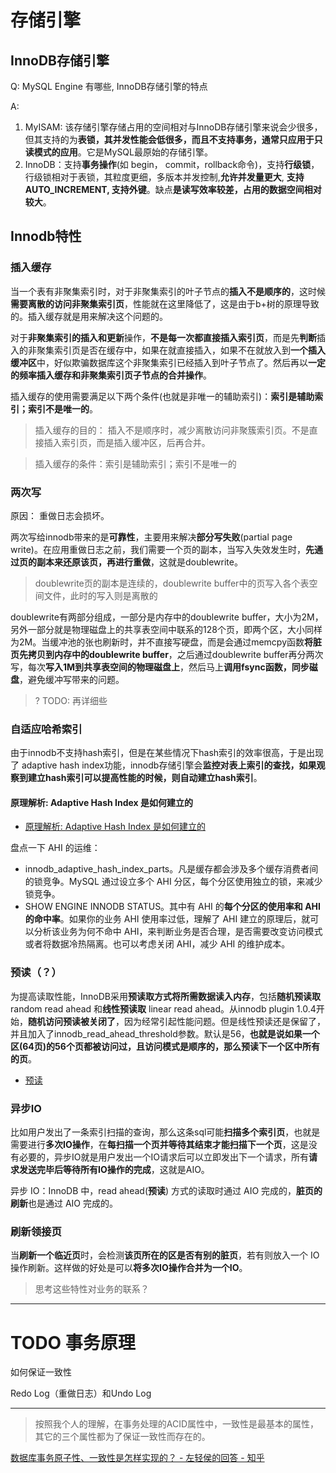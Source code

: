 # 存储引擎

## InnoDB存储引擎

Q: MySQL Engine 有哪些, InnoDB存储引擎的特点

A:

1. MyISAM: 该存储引擎存储占用的空间相对与InnoDB存储引擎来说会少很多，但其支持的为**表锁，其并发性能会低很多，而且不支持事务，通常只应用于只读模式的应用**。它是MySQL最原始的存储引擎。
2. InnoDB：支持**事务操作**(如 begin， commit，rollback命令)，支持**行级锁**，行级锁相对于表锁，其粒度更细，多版本并发控制,**允许并发量更大**, **支持AUTO_INCREMENT, 支持外键**。缺点**是读写效率较差，占用的数据空间相对较大**。


## Innodb特性

### 插入缓存

当一个表有非聚集索引时，对于非聚集索引的叶子节点的**插入不是顺序的**，这时候**需要离散的访问非聚集索引页**，性能就在这里降低了，这是由于b+树的原理导致的。插入缓存就是用来解决这个问题的。

对于**非聚集索引的插入和更新**操作，**不是每一次都直接插入索引页**，而是先**判断**插入的非聚集索引页是否在缓存中，如果在就直接插入，如果不在就放入到**一个插入缓冲区**中，好似欺骗数据库这个非聚集索引已经插入到叶子节点了。然后再以**一定的频率插入缓存和非聚集索引页子节点的合并操作**。

插入缓存的使用需要满足以下两个条件(也就是非唯一的辅助索引)：**索引是辅助索引；索引不是唯一的**。

> 插入缓存的目的： 插入不是顺序时，减少离散访问非聚簇索引页。不是直接插入索引页，而是插入缓冲区，后再合并。

> 插入缓存的条件：索引是辅助索引；索引不是唯一的

### 两次写

原因： 重做日志会损坏。

两次写给innodb带来的是**可靠性**，主要用来解决**部分写失败**(partial page write)。在应用重做日志之前，我们需要一个页的副本，当写入失效发生时，**先通过页的副本来还原该页，再进行重做**，这就是doublewrite。

> doublewrite页的副本是连续的，doublewrite buffer中的页写入各个表空间文件，此时的写入则是离散的

doublewrite有两部分组成，一部分是内存中的doublewrite buffer，大小为2M，另外一部分就是物理磁盘上的共享表空间中联系的128个页，即两个区，大小同样为2M。当缓冲池的张也刷新时，并不直接写硬盘，而是会通过memcpy函数**将脏页先拷贝到内存中的doublewrite buffer**，之后通过doublewrite buffer再分两次写，每次**写入1M到共享表空间的物理磁盘上**，然后马上**调用fsync函数，同步磁盘**，避免缓冲写带来的问题。

> ? TODO: 再详细些

### 自适应哈希索引
由于innodb不支持hash索引，但是在某些情况下hash索引的效率很高，于是出现了 adaptive hash index功能，innodb存储引擎会**监控对表上索引的查找，如果观察到建立hash索引可以提高性能的时候，则自动建立hash索引**。

#### 原理解析: Adaptive Hash Index 是如何建立的
- [原理解析: Adaptive Hash Index 是如何建立的](https://mp.weixin.qq.com/s/EUWXg9zbAljF0xbFOQBRyw)

盘点一下 AHI 的运维：
- innodb_adaptive_hash_index_parts。凡是缓存都会涉及多个缓存消费者间的锁竞争。MySQL 通过设立多个 AHI 分区，每个分区使用独立的锁，来减少锁竞争。
- SHOW ENGINE INNODB STATUS。其中有 AHI 的**每个分区的使用率和 AHI 的命中率**。如果你的业务 AHI 使用率过低，理解了 AHI 建立的原理后，就可以分析该业务为何不命中 AHI，来判断业务是否合理，是否需要改变访问模式或者将数据冷热隔离。也可以考虑关闭 AHI，减少 AHI 的维护成本。

### 预读（？）
为提高读取性能，InnoDB采用**预读取方式将所需数据读入内存**，包括**随机预读取** random read ahead 和**线性预读取** linear read ahead。从innodb plugin 1.0.4开始，**随机访问预读被关闭了**，因为经常引起性能问题。但是线性预读还是保留了，并且加入了innodb_read_ahead_threshold参数。默认是56，**也就是说如果一个区(64页)的56个页都被访问过，且访问模式是顺序的，那么预读下一个区中所有的页**。

- [预读](https://idlesummerbreeze.wordpress.com/2014/09/09/mysql%E6%8A%80%E6%9C%AF%E5%86%85%E5%B9%95%EF%BC%8C%E8%AF%BB%E4%B9%A6%E7%AC%94%E8%AE%B0-%E7%AC%AC%E4%BA%94%E7%AB%A0/)

### 异步IO
比如用户发出了一条索引扫描的查询，那么这条sql可能**扫描多个索引页**，也就是需要进行**多次IO操作**，在**每扫描一个页并等待其结束才能扫描下一个页**，这是没有必要的，异步IO就是用户发出一个IO请求后可以立即发出下一个请求，所有**请求发送完毕后等待所有IO操作的完成**，这就是AIO。

异步 IO：InnoDB 中，read ahead(**预读**) 方式的读取时通过 AIO 完成的，**脏页的刷新**也是通过 AIO 完成的。

### 刷新领接页
当**刷新一个临近页**时，会检测**该页所在的区是否有别的脏页**，若有则放入一个 IO 操作刷新。这样做的好处是可以**将多次IO操作合并为一个IO**。


> 思考这些特性对业务的联系？

---
# TODO 事务原理

如何保证一致性

Redo Log（重做日志）和Undo Log


---

> 按照我个人的理解，在事务处理的ACID属性中，一致性是最基本的属性，其它的三个属性都为了保证一致性而存在的。

[数据库事务原子性、一致性是怎样实现的？ - 左轻侯的回答 - 知乎](https://www.zhihu.com/question/30272728/answer/72476703)

